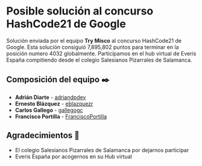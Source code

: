 # Posible solución al concurso HashCode21 de Google

Solución enviada por el equipo **Try Misco** al concurso HashCode21 de Google. Esta solución consiguió 7,895,802 puntos para terminar en la posición numero 4032 globalmente. 
Participamos en el hub virtual de Everis España compitiendo desde el colegio Salesianos Pizarrales de Salamanca.

## Composición del equipo ✒️

* **Adrián Diarte** - [adriandpdev](https://github.com/adriandpdev)
* **Ernesto Blázquez** - [eblazquezr](https://github.com/eblazquezr)
* **Carlos Gallego** - [gallegogc](https://github.com/gallegogc)
* **Francisco Portilla** - [FranciscoPortilla](https://github.com/FranciscoPortilla)

## Agradecimientos 🎁

* El colegio Salesianos Pizarrales de Salamanca por dejarnos participar
* Everis España por acogernos en su Hub virtual
